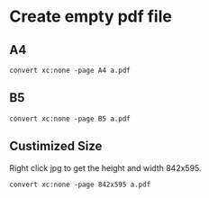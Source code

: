 # Create empty pdf file

## A4

```
convert xc:none -page A4 a.pdf
```

## B5

```
convert xc:none -page B5 a.pdf
```

## Custimized Size

Right click jpg to get the height and width 842x595.

```
convert xc:none -page 842x595 a.pdf
```

